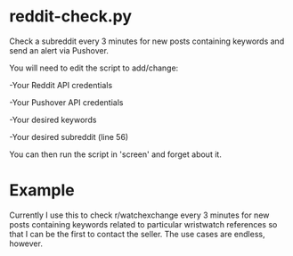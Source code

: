 # reddit-check.py
Check a subreddit every 3 minutes for new posts containing keywords and send an alert via Pushover.

You will need to edit the script to add/change:

-Your Reddit API credentials

-Your Pushover API credentials

-Your desired keywords

-Your desired subreddit (line 56)

You can then run the script in 'screen' and forget about it.

# Example
Currently I use this to check r/watchexchange every 3 minutes for new posts containing keywords related to particular wristwatch references so that I can be the first to contact the seller. The use cases are endless, however. 
